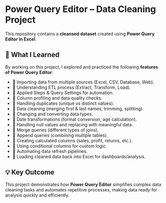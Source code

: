 # Power Query Editor – Data Cleaning Project

This repository contains a **cleansed dataset** created using **Power Query Editor in Excel**.

## 📌 What I Learned

By working on this project, I explored and practiced the following **features of Power Query Editor**:

* 🔹 Importing data from multiple sources (Excel, CSV, Database, Web).
* 🔹 Understanding ETL process (Extract, Transform, Load).
* 🔹 Applied Steps & Query Settings for automation.
* 🔹 Column profiling and data quality checks.
* 🔹 Handling duplicates (unique vs distinct values).
* 🔹 Data cleaning (merging first & last names, trimming, splitting).
* 🔹 Changing and converting data types.
* 🔹 Date transformations (format conversion, age calculation).
* 🔹 Handling null values and replacing with meaningful data.
* 🔹 Merge queries (different types of joins).
* 🔹 Append queries (combining multiple tables).
* 🔹 Creating calculated columns (sales, profit, returns, etc.).
* 🔹 Using conditional columns for custom logic.
* 🔹 Automating data refresh pipelines.
* 🔹 Loading cleaned data back into Excel for dashboards/analysis.

## 💡 Key Outcome

This project demonstrates how **Power Query Editor** simplifies complex data cleaning tasks and automates repetitive processes, making data ready for analysis quickly and efficiently.

